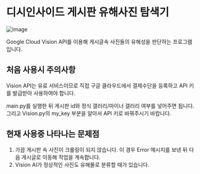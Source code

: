 # 디시인사이드 게시판 유해사진 탐색기  
![image](https://user-images.githubusercontent.com/50689611/125586980-52466ae2-a6a1-4acc-818f-aa793dc58c1f.png)

Google Cloud Vision API를 이용해 게시글속 사진들의 유해성을 판단하는 프로그램입니다.  

## 처음 사용시 주의사항  
Vision API는 유료 서비스이므로 직접 구글 클라우드에서 결제수단을 등록하고 API 키를 발급받아 사용하여야 합니다.    

main.py를 실행한 뒤 게시판 id와 정식 갤러리/마이너 갤러리 여부를 넣어주면 됩니다. 
그리고 Vision.py의 my_key 부분을 알아서 API 키로 바꿔주시기 바랍니다.  

## 현재 사용중 나타나는 문제점  
1. 가끔 게시판 속 사진이 크롤링이 되지 않습니다. 이 경우 Error 메시지를 보낸 뒤 다음 게시글로 이동해 작업을 계속합니다.
2. Vision AI가 정상적인 사진도 유해물로 분류할 때가 있습니다.
